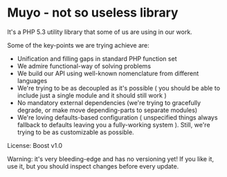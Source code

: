 Muyo - not so useless library
====
It's a PHP 5.3 utility library that some of us are using in our work.

Some of the key-points we are trying achieve are:
* Unification and filling gaps in standard PHP function set
* We admire functional-way of solving problems
* We build our API using well-known nomenclature from different languages
* We're trying to be as decoupled as it's possible ( you should be able to include just a single module and it should still work )
* No mandatory external dependencies (we're trying to gracefully degrade, or make move depending-parts to separate modules)
* We're loving defaults-based configuration ( unspecified things always fallback to defaults leaving you a fully-working system ). Still, we're trying to be as customizable as possible.

License: Boost v1.0

Warning: it's very bleeding-edge and has no versioning yet! If you like it, use it, but you should inspect changes before every update.
